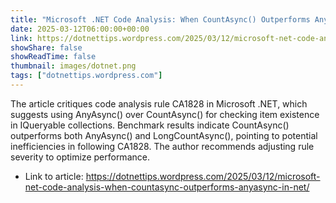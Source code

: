 ```yaml
---
title: "Microsoft .NET Code Analysis: When CountAsync() Outperforms AnyAsync() in .NET"
date: 2025-03-12T06:00:00+00:00
link: https://dotnettips.wordpress.com/2025/03/12/microsoft-net-code-analysis-when-countasync-outperforms-anyasync-in-net/
showShare: false
showReadTime: false
thumbnail: images/dotnet.png
tags: ["dotnettips.wordpress.com"]
---
```

The article critiques code analysis rule CA1828 in Microsoft .NET, which suggests using AnyAsync() over CountAsync() for checking item existence in IQueryable collections. Benchmark results indicate CountAsync() outperforms both AnyAsync() and LongCountAsync(), pointing to potential inefficiencies in following CA1828. The author recommends adjusting rule severity to optimize performance.

- Link to article: https://dotnettips.wordpress.com/2025/03/12/microsoft-net-code-analysis-when-countasync-outperforms-anyasync-in-net/